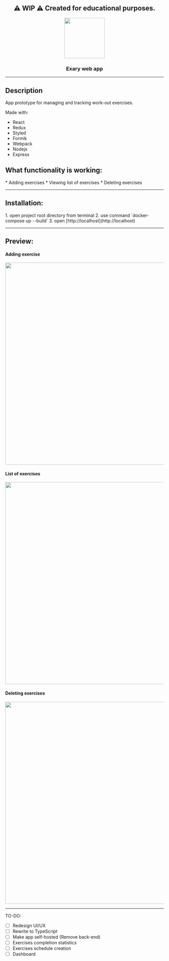 <h2 align="center">
  ⚠️ WIP ⚠️ 
  Created for educational purposes.
</h2>

<div align="center">
  <img src="https://raw.githubusercontent.com/0rhan/exary-sandbox/4743da300b876fc164ed2331766066e8ac1d5c39/front-end/public/ProductLogo.svg" width="128px"/>
  <h3>Exary web app</h3>
</div>

<hr>

<h2>
  Description
</h2>

<p>App prototype for managing and tracking work-out exercises.</p>

<p>Made with:</p>

 * React
 * Redux
 * Styled
 * Formik
 * Webpack
 * Nodejs
 * Express

<h2> What functionality is working: </h2>
  * Adding exercises
  * Viewing list of exercises
  * Deleting exercises

<hr>

<h2>
  Installation:
</h2>
1. open project root directory from terminal
2. use command `docker-compose  up --build`
3. open [http://localhost](http://localhost)

<hr>

<h2> Preview: </h2>

<div>
  <h4>Adding exercise</h4>
  <img src="https://github.com/0rhan/exary-sandbox/blob/master/assets/AddExercise.gif?raw=true" height="640px"/>
  <h4>List of exercises</h4>
  <img src="https://github.com/0rhan/exary-sandbox/blob/master/assets/ExercisesList.gif?raw=true" height="640px"/>
  <h4>Deleting exercises</h4>
  <img src="https://github.com/0rhan/exary-sandbox/blob/master/assets/DeleteExercises.gif?raw=true" height="640px"/>
</div>

<hr>

TO-DO:

- [ ] Redesign UI/UX
- [ ] Rewrite to TypeScript
- [ ] Make app self-hosted (Remove back-end)
- [ ] Exercises completion statistics
- [ ] Exercises schedule creation
- [ ] Dashboard
